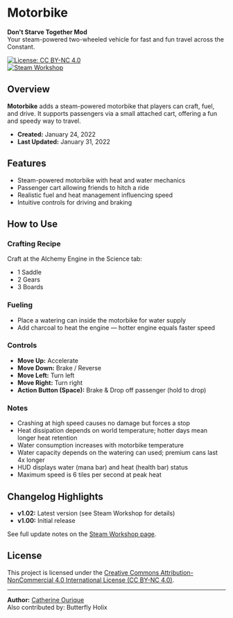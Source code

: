 # Motorbike

**Don't Starve Together Mod**  
Your steam-powered two-wheeled vehicle for fast and fun travel across the Constant.

[![License: CC BY-NC 4.0](https://img.shields.io/badge/License-CC--BY--NC%204.0-lightgrey.svg)](https://creativecommons.org/licenses/by-nc/4.0/)  
[![Steam Workshop](https://img.shields.io/badge/Steam%20Workshop-View%20on%20Steam-blue)](https://steamcommunity.com/sharedfiles/filedetails/?id=2730837741)

## Overview

**Motorbike** adds a steam-powered motorbike that players can craft, fuel, and drive. It supports passengers via a small attached cart, offering a fun and speedy way to travel.

- **Created:** January 24, 2022  
- **Last Updated:** January 31, 2022  

## Features

- Steam-powered motorbike with heat and water mechanics  
- Passenger cart allowing friends to hitch a ride  
- Realistic fuel and heat management influencing speed  
- Intuitive controls for driving and braking  

## How to Use

### Crafting Recipe

Craft at the Alchemy Engine in the Science tab:  
- 1 Saddle  
- 2 Gears  
- 3 Boards  

### Fueling

- Place a watering can inside the motorbike for water supply  
- Add charcoal to heat the engine — hotter engine equals faster speed  

### Controls

- **Move Up:** Accelerate  
- **Move Down:** Brake / Reverse  
- **Move Left:** Turn left  
- **Move Right:** Turn right  
- **Action Button (Space):** Brake & Drop off passenger (hold to drop)  

### Notes

- Crashing at high speed causes no damage but forces a stop  
- Heat dissipation depends on world temperature; hotter days mean longer heat retention  
- Water consumption increases with motorbike temperature  
- Water capacity depends on the watering can used; premium cans last 4x longer  
- HUD displays water (mana bar) and heat (health bar) status  
- Maximum speed is 6 tiles per second at peak heat  

## Changelog Highlights

- **v1.02:** Latest version (see Steam Workshop for details)  
- **v1.00:** Initial release  

See full update notes on the [Steam Workshop page](https://steamcommunity.com/sharedfiles/filedetails/?id=2730837741).

## License

This project is licensed under the [Creative Commons Attribution-NonCommercial 4.0 International License (CC BY-NC 4.0)](https://creativecommons.org/licenses/by-nc/4.0/).

---

**Author:** [Catherine Ourique](https://www.linkedin.com/in/catherineourique)  
Also contributed by: Butterfly Holix

